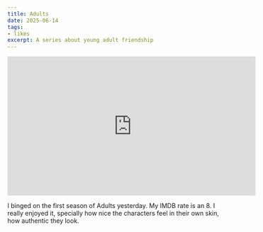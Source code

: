 ```yaml
---
title: Adults
date: 2025-06-14
tags: 
- likes
excerpt: A series about young adult friendship
---
```



<iframe width="560" height="315" src="https://www.youtube.com/embed/dIUyP-tKWbw?si=DrumUSLFxXaTpU59" title="YouTube video player" frameborder="0" allow="accelerometer; autoplay; clipboard-write; encrypted-media; gyroscope; picture-in-picture; web-share" referrerpolicy="strict-origin-when-cross-origin" allowfullscreen></iframe>

I binged on the first season of Adults yesterday. My IMDB rate is an 8. 
I really enjoyed it, specially how nice the characters feel in their own skin, how authentic they look.